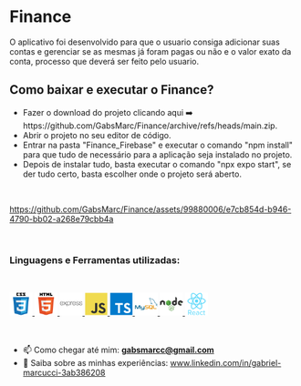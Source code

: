 # Finance
<p>O aplicativo foi desenvolvido para que o usuario consiga adicionar suas contas e gerenciar se as mesmas já foram pagas ou não e o valor exato da conta, processo que deverá ser feito pelo usuario.</p>

<h2>Como baixar e executar o Finance?</h2>

<p></p>

<ul>
  <li> Fazer o download do projeto clicando aqui ➡️ https://github.com/GabsMarc/Finance/archive/refs/heads/main.zip.</li>
  <li> Abrir o projeto no seu editor de código.</li>
  <li> Entrar na pasta "Finance_Firebase" e executar o comando "npm install" para que tudo de necessário para a aplicação seja instalado no projeto.</li>
  <li> Depois de instalar tudo, basta executar o comando "npx expo start", se der tudo certo, basta escolher onde o projeto será aberto.</li>
</ul>

</br>

https://github.com/GabsMarc/Finance/assets/99880006/e7cb854d-b946-4790-bb02-a268e79cbb4a


</br>
<p align="left">
</p>


<h3 align="left">Linguagens e Ferramentas utilizadas:</h3></br>
<p align="left"> 
<a href="https://www.w3schools.com/css/" target="_blank" rel="noreferrer"> <img src="https://raw.githubusercontent.com/devicons/devicon/master/icons/css3/css3-original-wordmark.svg" alt="css3" width="40" height="40"/> </a>
<a href="https://www.w3.org/html/" target="_blank" rel="noreferrer"> <img src="https://raw.githubusercontent.com/devicons/devicon/master/icons/html5/html5-original-wordmark.svg" alt="html5" width="40" height="40"/> </a> 
<a href="https://expressjs.com" target="_blank" rel="noreferrer"> <img src="https://raw.githubusercontent.com/devicons/devicon/master/icons/express/express-original-wordmark.svg" alt="express" width="40" height="40"/> </a>  
<a href="https://developer.mozilla.org/en-US/docs/Web/JavaScript" target="_blank" rel="noreferrer"> <img src="https://raw.githubusercontent.com/devicons/devicon/master/icons/javascript/javascript-original.svg" alt="javascript" width="40" height="40"/> </a> 
<a href="https://www.typescriptlang.org/" target="_blank" rel="noreferrer"> <img src="https://raw.githubusercontent.com/devicons/devicon/master/icons/typescript/typescript-original.svg" alt="typescript" width="40" height="40"/> </a>
<a href="https://www.mysql.com/" target="_blank" rel="noreferrer"> <img src="https://raw.githubusercontent.com/devicons/devicon/master/icons/mysql/mysql-original-wordmark.svg" alt="mysql" width="40" height="40"/> </a> 
<a href="https://nodejs.org" target="_blank" rel="noreferrer"> <img src="https://raw.githubusercontent.com/devicons/devicon/master/icons/nodejs/nodejs-original-wordmark.svg" alt="nodejs" width="40" height="40"/> </a>
<a href="https://reactjs.org/" target="_blank" rel="noreferrer"> <img src="https://raw.githubusercontent.com/devicons/devicon/master/icons/react/react-original-wordmark.svg" alt="react" width="40" height="40"/> </a> </br></br></br>  

- 📫 Como chegar até mim: **gabsmarcc@gmail.com**
- 📄 Saiba sobre as minhas experiências:  www.linkedin.com/in/gabriel-marcucci-3ab386208
